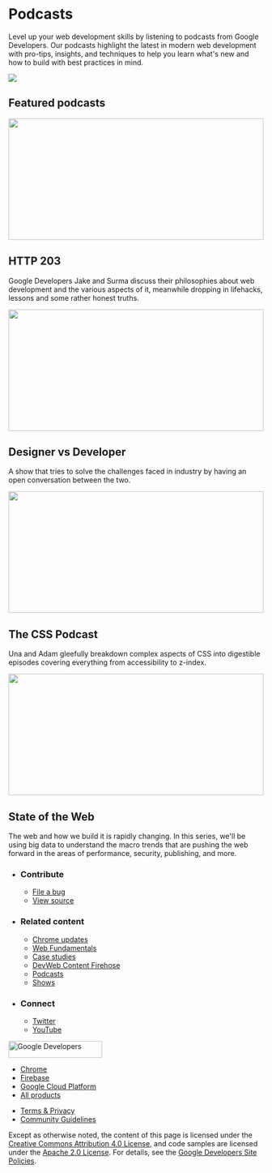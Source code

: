# Podcasts

Level up your web development skills by listening to podcasts from Google Developers. Our podcasts highlight the latest in modern web development with pro-tips, insights, and techniques to help you learn what's new and how to build with best practices in mind.

<img src="/images/headers/about.svg" class="w-masthead-about__image" />

## Featured podcasts

<a href="https://http203.libsyn.com/" class="gc-analytics-event w-card"></a>

<img src="/images/podcasts/http203.jpg" class="w-path-card__cover-image w-path-card__cover-image--fill" style="width:100.0%" height="240" />

## HTTP 203

Google Developers Jake and Surma discuss their philosophies about web development and the various aspects of it, meanwhile dropping in lifehacks, lessons and some rather honest truths.

<a href="https://anchor.fm/mustafa-kurtuldu" class="gc-analytics-event w-card"></a>

<img src="/images/podcasts/designer-vs-developer.jpg" class="w-path-card__cover-image w-path-card__cover-image--fill" style="width:100.0%" height="240" />

## Designer vs Developer

A show that tries to solve the challenges faced in industry by having an open conversation between the two.

<a href="https://pod.link/thecsspodcast" class="gc-analytics-event w-card"></a>

<img src="/images/podcasts/css-podcast.jpg" class="w-path-card__cover-image w-path-card__cover-image--fill" style="width:100.0%" height="240" />

## The CSS Podcast

Una and Adam gleefully breakdown complex aspects of CSS into digestible episodes covering everything from accessibility to z-index.

<a href="http://thestateoftheweb.googledevelopers.libsynpro.com/" class="gc-analytics-event w-card"></a>

<img src="/images/podcasts/state-of-the-web.jpg" class="w-path-card__cover-image w-path-card__cover-image--fill" style="width:100.0%" height="240" />

## State of the Web

The web and how we build it is rapidly changing. In this series, we'll be using big data to understand the macro trends that are pushing the web forward in the areas of performance, security, publishing, and more.

- ### Contribute

  - <a href="https://github.com/GoogleChrome/web.dev/issues/new?assignees=&amp;labels=bug&amp;template=bug_report.md&amp;title=" class="w-footer__linkbox-link">File a bug</a>
  - <a href="https://github.com/googlechrome/web.dev" class="w-footer__linkbox-link">View source</a>

- ### Related content

  - <a href="https://blog.chromium.org/" class="w-footer__linkbox-link">Chrome updates</a>
  - <a href="https://developers.google.com/web/" class="w-footer__linkbox-link">Web Fundamentals</a>
  - <a href="https://developers.google.com/web/showcase/" class="w-footer__linkbox-link">Case studies</a>
  - <a href="https://devwebfeed.appspot.com/" class="w-footer__linkbox-link">DevWeb Content Firehose</a>
  - <a href="/podcasts/" class="w-footer__linkbox-link">Podcasts</a>
  - <a href="/shows/" class="w-footer__linkbox-link">Shows</a>

- ### Connect

  - <a href="https://www.twitter.com/ChromiumDev" class="w-footer__linkbox-link">Twitter</a>
  - <a href="https://www.youtube.com/user/ChromeDevelopers" class="w-footer__linkbox-link">YouTube</a>

<a href="https://developers.google.com/" class="w-footer__utility-logo-link"><img src="/images/lockup-color.png" alt="Google Developers" class="w-footer__utility-logo" width="185" height="33" /></a>

- <a href="https://developer.chrome.com/" class="w-footer__utility-link">Chrome</a>
- <a href="https://firebase.google.com/" class="w-footer__utility-link">Firebase</a>
- <a href="https://cloud.google.com/" class="w-footer__utility-link">Google Cloud Platform</a>
- <a href="https://developers.google.com/products" class="w-footer__utility-link">All products</a>

<!-- -->

- <a href="https://policies.google.com/" class="w-footer__utility-link">Terms &amp; Privacy</a>
- <a href="/community-guidelines/" class="w-footer__utility-link">Community Guidelines</a>

Except as otherwise noted, the content of this page is licensed under the [Creative Commons Attribution 4.0 License](https://creativecommons.org/licenses/by/4.0/), and code samples are licensed under the [Apache 2.0 License](https://www.apache.org/licenses/LICENSE-2.0). For details, see the [Google Developers Site Policies](https://developers.google.com/terms/site-policies).
